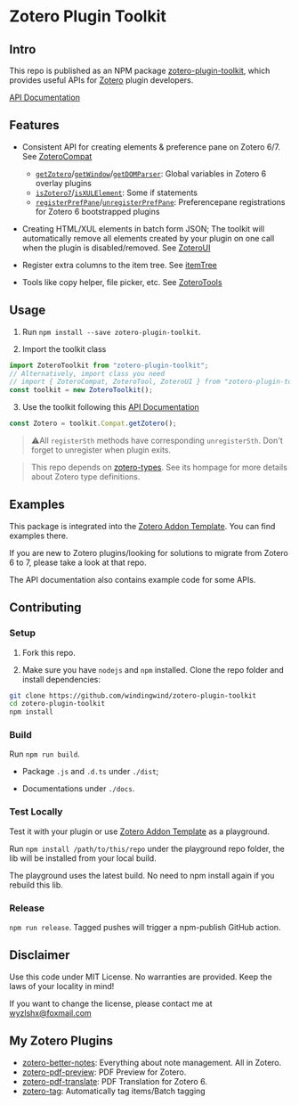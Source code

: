 # Zotero Plugin Toolkit

## Intro

This repo is published as an NPM package [zotero-plugin-toolkit](https://www.npmjs.com/package/zotero-plugin-toolkit), which provides useful APIs for [Zotero](https://www.zotero.org/) plugin developers.

[API Documentation](./docs/index.md)

## Features

- Consistent API for creating elements & preference pane on Zotero 6/7. See [ZoteroCompat](./docs/zotero-plugin-toolkit.zoterocompat.md)

  - [`getZotero`](./docs/zotero-plugin-toolkit.zoterocompat.getzotero.md)/[`getWindow`](./docs/zotero-plugin-toolkit.zoterocompat.getwindow.md)/[`getDOMParser`](./docs/zotero-plugin-toolkit.zoterocompat.getdomparser.md): Global variables in Zotero 6 overlay plugins
  - [`isZotero7`](./docs/zotero-plugin-toolkit.zoterocompat.iszotero7.md)/[`isXULElement`](./docs/zotero-plugin-toolkit.zoterocompat.isxulelement.md): Some if statements
  - [`registerPrefPane`](./docs/zotero-plugin-toolkit.zoterocompat.registerprefpane.md)/[`unregisterPrefPane`](./docs/zotero-plugin-toolkit.zoterocompat.unregisterprefpane.md): Preferencepane registrations for Zotero 6 bootstrapped plugins

- Creating HTML/XUL elements in batch form JSON; The toolkit will automatically remove all elements created by your plugin on one call when the plugin is disabled/removed. See [ZoteroUI](./docs/zotero-plugin-toolkit.zoteroui.md)

- Register extra columns to the item tree. See [itemTree](./docs/zotero-plugin-toolkit.itemtreetool.md)

- Tools like copy helper, file picker, etc. See [ZoteroTools](./docs/zotero-plugin-toolkit.zoterotool.md)

## Usage

1. Run `npm install --save zotero-plugin-toolkit`.

2. Import the toolkit class

```ts
import ZoteroToolkit from "zotero-plugin-toolkit";
// Alternatively, import class you need
// import { ZoteroCompat, ZoteroTool, ZoteroUI } from "zotero-plugin-toolkit"
const toolkit = new ZoteroToolkit();
```

3. Use the toolkit following this [API Documentation](./docs/index.md)

```ts
const Zotero = toolkit.Compat.getZotero();
```

> ⚠️All `registerSth` methods have corresponding `unregisterSth`. Don't forget to unregister when plugin exits.

> This repo depends on [zotero-types](https://github.com/windingwind/zotero-types). See its hompage for more details about Zotero type definitions.

## Examples

This package is integrated into the [Zotero Addon Template](https://github.com/windingwind/zotero-addon-template/). You can find examples there.

If you are new to Zotero plugins/looking for solutions to migrate from Zotero 6 to 7, please take a look at that repo.

The API documentation also contains example code for some APIs.

## Contributing

### Setup

1. Fork this repo.

2. Make sure you have `nodejs` and `npm` installed. Clone the repo folder and install dependencies:

```bash
git clone https://github.com/windingwind/zotero-plugin-toolkit
cd zotero-plugin-toolkit
npm install
```

### Build

Run `npm run build`.

- Package `.js` and `.d.ts` under `./dist`;

- Documentations under `./docs`.

### Test Locally

Test it with your plugin or use [Zotero Addon Template](https://github.com/windingwind/zotero-addon-template/) as a playground.

Run `npm install /path/to/this/repo` under the playground repo folder, the lib will be installed from your local build.

The playground uses the latest build. No need to npm install again if you rebuild this lib.

### Release

`npm run release`. Tagged pushes will trigger a npm-publish GitHub action.

## Disclaimer

Use this code under MIT License. No warranties are provided. Keep the laws of your locality in mind!

If you want to change the license, please contact me at wyzlshx@foxmail.com

## My Zotero Plugins

- [zotero-better-notes](https://github.com/windingwind/zotero-better-notes): Everything about note management. All in Zotero.
- [zotero-pdf-preview](https://github.com/windingwind/zotero-pdf-preview): PDF Preview for Zotero.
- [zotero-pdf-translate](https://github.com/windingwind/zotero-pdf-translate): PDF Translation for Zotero 6.
- [zotero-tag](https://github.com/windingwind/zotero-tag): Automatically tag items/Batch tagging
